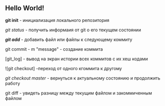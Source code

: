 ## Hello World!
**git init** - инициализация локального репозитория

*git status* - получить информаия от git о его текущем состоянии

***git add*** - добавить файл или файлы к следующему коммиту

git commit - m "message" - создание коммита

[git_log] - вывод на экран истории всех коммитов с их хеш кодами

![git checkout] -переход от одного кгоммита к 
другому

_git checkout master_ - вернуться к актуальному состоянию и продолжить работу

git diff - увидеть разницу между текущим файлом и закоммиченным файлом